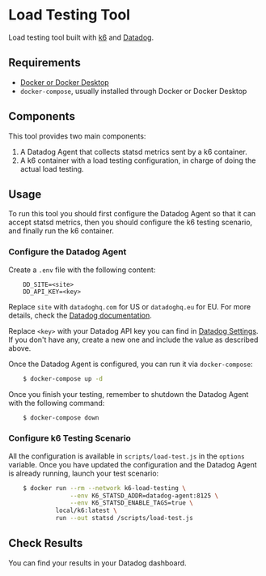 # Load Testing Tool

Load testing tool built with [k6](https://k6.io/) and [Datadog](https://www.datadoghq.com/).

## Requirements

- [Docker or Docker Desktop](https://www.docker.com/)
- `docker-compose`, usually installed through Docker or Docker Desktop

## Components

This tool provides two main components:
1. A Datadog Agent that collects statsd metrics sent by a k6 container.
2. A k6 container with a load testing configuration, in charge of doing the actual load testing.

## Usage

To run this tool you should first configure the Datadog Agent so that it can accept statsd metrics,
then you should configure the k6 testing scenario, and finally run the k6 container.

### Configure the Datadog Agent

Create a `.env` file with the following content:

```env
    DD_SITE=<site>
    DD_API_KEY=<key>
```

Replace `site` with `datadoghq.com` for US or `datadoghq.eu` for EU. For more details, check the [Datadog documentation](https://docs.datadoghq.com/getting_started/site/).

Replace `<key>` with your Datadog API key you can find in [Datadog Settings](https://app.datadoghq.eu/organization-settings/api-keys).
If you don't have any, create a new one and include the value as described above.

Once the Datadog Agent is configured, you can run it via `docker-compose`:

```bash
    $ docker-compose up -d
```

Once you finish your testing, remember to shutdown the Datadog Agent with the following command:

```bash
    $ docker-compose down
```

### Configure k6 Testing Scenario

All the configuration is available in `scripts/load-test.js` in the `options` variable. Once you have updated the configuration
and the Datadog Agent is already running, launch your test scenario:

```bash
    $ docker run --rm --network k6-load-testing \
                 --env K6_STATSD_ADDR=datadog-agent:8125 \
                 --env K6_STATSD_ENABLE_TAGS=true \
             local/k6:latest \
             run --out statsd /scripts/load-test.js
```

## Check Results

You can find your results in your Datadog dashboard.
